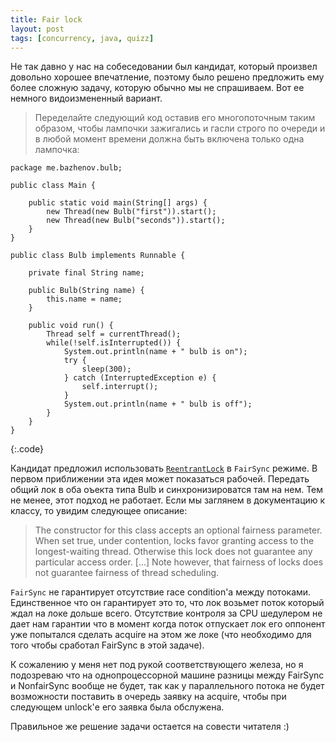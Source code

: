 ```yaml
---
title: Fair lock
layout: post
tags: [concurrency, java, quizz]
---
```

Не так давно у нас на собеседовании был кандидат, который произвел довольно хорошее впечатление, поэтому было решено предложить ему более сложную задачу, которую обычно мы не спрашиваем. Вот ее немного видоизмененный вариант.

<!-- excerpt -->

> Переделайте следующий код оставив его многопоточным таким образом, чтобы лампочки зажигались и гасли строго по очереди и в любой момент времени должна быть включена только одна лампочка:

	package me.bazhenov.bulb;

	public class Main {

		public static void main(String[] args) {
			new Thread(new Bulb("first")).start();
			new Thread(new Bulb("seconds")).start();
		}
	}

	public class Bulb implements Runnable {

		private final String name;

		public Bulb(String name) {
			this.name = name;
		}

		public void run() {
			Thread self = currentThread();
			while(!self.isInterrupted()) {
				System.out.println(name + " bulb is on");
				try {
					sleep(300);
				} catch (InterruptedException e) {
					self.interrupt();
				}
				System.out.println(name + " bulb is off");
			}
		}
	}
{:.code}
	
Кандидат предложил использовать [`ReentrantLock`][ref-reentrant-lock] в `FairSync` режиме. В первом приближении эта идея может показаться рабочей. Передать общий лок в оба оъекта типа Bulb и синхронизироватся там на нем. Тем не менее, этот подход не работает. Если мы заглянем в документацию к классу, то увидим следующее описание:

> The constructor for this class accepts an optional fairness parameter. When set true, under contention, locks favor granting access to the longest-waiting thread. Otherwise this lock does not guarantee any particular access order. [...] Note however, that fairness of locks does not guarantee fairness of thread scheduling.

`FairSync` не гарантирует отсутствие race condition'а между потоками. Единственное что он гарантирует это то, что лок возьмет поток который ждал на локе дольше всего. Отсутствие контроля за CPU шедулером не дает нам гарантии что в момент когда поток отпускает лок его оппонент уже попытался сделать acquire на этом же локе (что необходимо для того чтобы сработал FairSync в этой задаче).

К сожалению у меня нет под рукой соответствующего железа, но я подозреваю что на однопроцессорной машине разницы между FairSync и NonfairSync вообще не будет, так как у параллельного потока не будет возможности поставить в очередь заявку на acquire, чтобы при следующем unlock'е его заявка была обслужена.

Правильное же решение задачи остается на совести читателя :)

[ref-reentrant-lock]: http://download.oracle.com/javase/1.5.0/docs/api/java/util/concurrent/locks/ReentrantLock.html